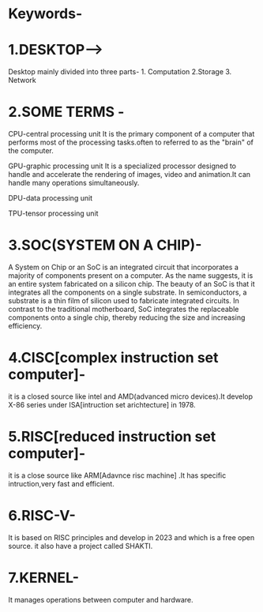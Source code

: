 # Keywords-
# 1.DESKTOP-->
Desktop mainly divided into three parts- 1. Computation 2.Storage 3. Network

# 2.SOME TERMS -

CPU-central processing unit
It is the primary component of a computer that performs most of the processing tasks.often to referred to as the "brain" of the computer.

GPU-graphic processing unit
It is a specialized processor designed to handle and accelerate the rendering of images, video and animation.It can handle many operations simultaneously.

DPU-data processing unit

TPU-tensor processing unit

# 3.SOC(SYSTEM ON A CHIP)-
A System on Chip or an SoC is an integrated circuit that incorporates a majority of components present on a computer. As the name suggests, it is an entire system fabricated on a silicon chip. The beauty of an SoC is that it integrates all the components on a single substrate. In semiconductors, a substrate is a thin film of silicon used to fabricate integrated circuits. In contrast to the traditional motherboard, SoC integrates the replaceable components onto a single chip, thereby reducing the size and increasing efficiency.

# 4.CISC[complex instruction set computer]-
it is a closed source like intel and AMD(advanced micro devices).It develop X-86 series under ISA[intruction set arichtecture] in 1978.

# 5.RISC[reduced instruction set computer]-
it is a close source like ARM[Adavnce risc machine] .It has specific intruction,very fast and efficient.

# 6.RISC-V-
It is based on RISC principles and develop in 2023 and which is a free open source. it also have a project called SHAKTI.

# 7.KERNEL-
It manages operations between computer and hardware.
